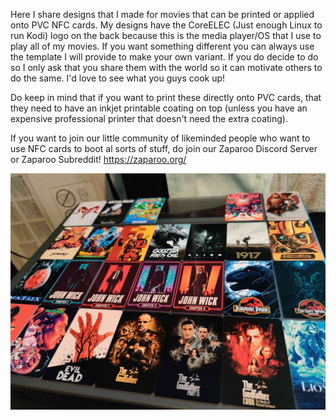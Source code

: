 Here I share designs that I made for movies that can be printed or applied onto PVC NFC cards.
My designs have the CoreELEC (Just enough Linux to run Kodi) logo on the back because this is the media player/OS that I use to play all of my movies. If you want something different you can always use the template I will provide to make your own variant. If you do decide to do so I only ask that you share them with the world so it can motivate others to do the same. I'd love to see what you guys cook up!

Do keep in mind that if you want to print these directly onto PVC cards, that they need to have an inkjet printable coating on top (unless you have an expensive professional printer that doesn't need the extra coating).

If you want to join our little community of likeminded people who want to use NFC cards to boot al sorts of stuff, do join our Zaparoo Discord Server or Zaparoo Subreddit! https://zaparoo.org/ 

![Showcase.](/.readme-assets/showcase.jpg)